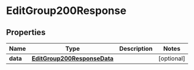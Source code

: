 

# EditGroup200Response


## Properties

| Name | Type | Description | Notes |
|------------ | ------------- | ------------- | -------------|
|**data** | [**EditGroup200ResponseData**](EditGroup200ResponseData.md) |  |  [optional] |



